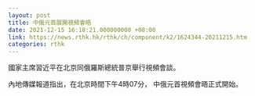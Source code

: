 ```yaml
---
layout: post
title: 中俄元首展開視頻會晤
date: 2021-12-15 16:18:21.000000000 +08:00
link: https://news.rthk.hk/rthk/ch/component/k2/1624344-20211215.htm
categories: rthk
---
```


國家主席習近平在北京同俄羅斯總統普京舉行視頻會談。

內地傳媒報道指出，在北京時間下午4時07分， 中俄元首視頻會晤正式開始。
